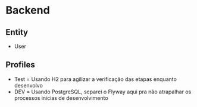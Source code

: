 # Backend

## Entity
* User

## Profiles
* Test = Usando H2 para agilizar a verificação das etapas enquanto desenvolvo
* DEV = Usando PostgreSQL, separei o Flyway aqui pra não atrapalhar os processos inicias de desenvolvimento

